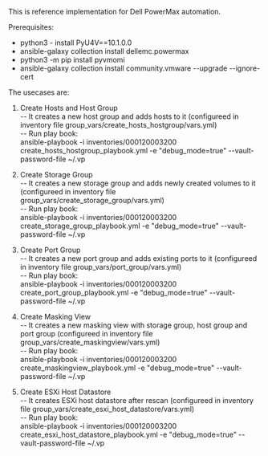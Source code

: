 This is reference implementation for Dell PowerMax automation. 

Prerequisites:<br/>
- python3 - install PyU4V==10.1.0.0<br/>
- ansible-galaxy collection install dellemc.powermax<br/>
- python3 -m pip install pyvmomi<br/>
- ansible-galaxy collection install community.vmware --upgrade --ignore-cert<br/>

The usecases are:<br/>
1. Create Hosts and Host Group<br/>
  -- It creates a new host group and adds hosts to it (configureed in inventory file group_vars/create_hosts_hostgroup/vars.yml)<br/>
  -- Run play book:<br/> 
        ansible-playbook -i inventories/000120003200 create_hosts_hostgroup_playbook.yml -e "debug_mode=true" --vault-password-file ~/.vp<br/>

2. Create Storage Group<br/>
  -- It creates a new storage group and adds newly created volumes to it (configureed in inventory file group_vars/create_storage_group/vars.yml)<br/>
  -- Run play book:<br/> 
        ansible-playbook -i inventories/000120003200 create_storage_group_playbook.yml -e "debug_mode=true" --vault-password-file ~/.vp<br/>

3. Create Port Group<br/>
  -- It creates a new port group and adds existing ports to it (configureed in inventory file group_vars/port_group/vars.yml)<br/>
  -- Run play book:<br/> 
        ansible-playbook -i inventories/000120003200 create_port_group_playbook.yml -e "debug_mode=true" --vault-password-file ~/.vp<br/>

4. Create Masking View<br/>
  -- It creates a new masking view with storage group, host group and port group (configureed in inventory file group_vars/create_maskingview/vars.yml)<br/>
  -- Run play book:<br/> 
        ansible-playbook -i inventories/000120003200 create_maskingview_playbook.yml -e "debug_mode=true" --vault-password-file ~/.vp<br/>

5. Create ESXi Host Datastore<br/>
  -- It creates ESXi host datastore after rescan (configureed in inventory file group_vars/create_esxi_host_datastore/vars.yml)<br/>
  -- Run play book:<br/> 
        ansible-playbook -i inventories/000120003200 create_esxi_host_datastore_playbook.yml -e "debug_mode=true" --vault-password-file ~/.vp<br/>

